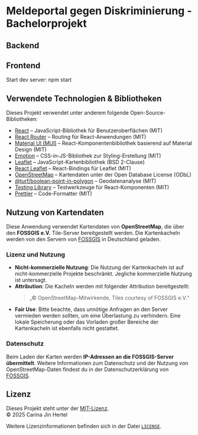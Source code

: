 # Meldeportal gegen Diskriminierung - Bachelorprojekt 

## Backend


## Frontend

Start dev server:
npm start 

## Verwendete Technologien & Bibliotheken

Dieses Projekt verwendet unter anderem folgende Open-Source-Bibliotheken:

- [React](https://reactjs.org/) – JavaScript-Bibliothek für Benutzeroberflächen (MIT)
- [React Router](https://reactrouter.com/) – Routing für React-Anwendungen (MIT)
- [Material UI (MUI)](https://mui.com/) – React-Komponentenbibliothek basierend auf Material Design (MIT)
- [Emotion](https://emotion.sh/docs/introduction) – CSS-in-JS-Bibliothek zur Styling-Erstellung (MIT)
- [Leaflet](https://leafletjs.com/) – JavaScript-Kartenbibliothek (BSD 2-Clause)
- [React Leaflet](https://react-leaflet.js.org/) – React-Bindings für Leaflet (MIT)
- [OpenStreetMap](https://www.openstreetmap.org/) – Kartendaten unter der Open Database License (ODbL)
- [@turf/boolean-point-in-polygon](https://turfjs.org/) – Geodatenanalyse (MIT)
- [Testing Library](https://testing-library.com/) – Testwerkzeuge für React-Komponenten (MIT)
- [Prettier](https://prettier.io/) – Code-Formatter (MIT)

## Nutzung von Kartendaten

Diese Anwendung verwendet Kartendaten von **OpenStreetMap**, die über den **FOSSGIS e.V.** Tile-Server bereitgestellt werden. Die Kartenkacheln werden von den Servern von [FOSSGIS](https://www.fossgis.de/) in Deutschland geladen.

### Lizenz und Nutzung

- **Nicht-kommerzielle Nutzung**: Die Nutzung der Kartenkacheln ist auf nicht-kommerzielle Projekte beschränkt. Jegliche kommerzielle Nutzung ist untersagt.
- **Attribution**: Die Kacheln werden mit folgender Attribution bereitgestellt:
  > „© OpenStreetMap-Mitwirkende, Tiles courtesy of FOSSGIS e.V.“
- **Fair Use**: Bitte beachte, dass unnötige Anfragen an den Server vermieden werden sollten, um eine Überlastung zu verhindern. Eine lokale Speicherung oder das Vorladen großer Bereiche der Kartenkacheln ist ebenfalls nicht gestattet.

### Datenschutz

Beim Laden der Karten werden **IP-Adressen an die FOSSGIS-Server übermittelt**. Weitere Informationen zum Datenschutz und der Nutzung von OpenStreetMap-Daten findest du in der Datenschutzerklärung von [FOSSGIS](https://www.fossgis.de/arbeitsgruppen/osm-server/nutzungsbedingungen/).

## Lizenz

Dieses Projekt steht unter der [MIT-Lizenz](https://opensource.org/licenses/MIT).  
© 2025 Carina Jin Hertel

Weitere Lizenzinformationen befinden sich in der Datei [`LICENSE`](./frontend/LICENSE).